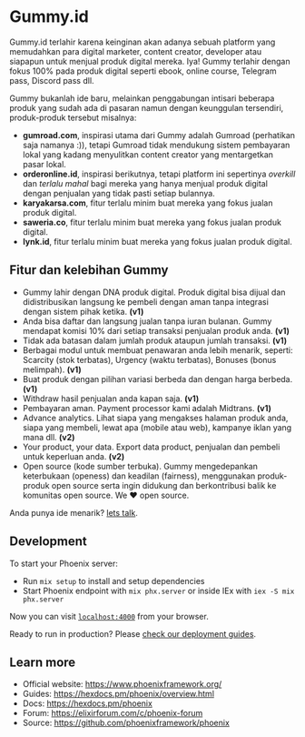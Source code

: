 # Gummy.id

Gummy.id terlahir karena keinginan akan adanya sebuah platform yang memudahkan para digital marketer, content creator, developer atau siapapun untuk menjual produk digital mereka. Iya! Gummy terlahir dengan fokus 100% pada produk digital seperti ebook, online course, Telegram pass, Discord pass dll.

Gummy bukanlah ide baru, melainkan penggabungan intisari beberapa produk yang sudah ada di pasaran namun dengan keunggulan tersendiri, produk-produk tersebut misalnya:

- **gumroad.com**, inspirasi utama dari Gummy adalah Gumroad (perhatikan saja namanya :)), tetapi Gumroad tidak mendukung sistem pembayaran lokal yang kadang menyulitkan content creator yang mentargetkan pasar lokal.
- **orderonline.id**, inspirasi berikutnya, tetapi platform ini sepertinya *overkill* dan *terlalu mahal* bagi mereka yang hanya menjual produk digital dengan penjualan yang tidak pasti setiap bulannya.
- **karyakarsa.com**, fitur terlalu minim buat mereka yang fokus jualan produk digital.
- **saweria.co**, fitur terlalu minim buat mereka yang fokus jualan produk digital.
- **lynk.id**, fitur terlalu minim buat mereka yang fokus jualan produk digital.

## Fitur dan kelebihan Gummy

- Gummy lahir dengan DNA produk digital. Produk digital bisa dijual dan didistribusikan langsung ke pembeli dengan aman tanpa integrasi dengan sistem pihak ketika. **(v1)**
- Anda bisa daftar dan langsung jualan tanpa iuran bulanan. Gummy mendapat komisi 10% dari setiap transaksi penjualan produk anda. **(v1)**
- Tidak ada batasan dalam jumlah produk ataupun jumlah transaksi. **(v1)**
- Berbagai modul untuk membuat penawaran anda lebih menarik, seperti: Scarcity (stok terbatas), Urgency (waktu terbatas), Bonuses (bonus melimpah). **(v1)**
- Buat produk dengan pilihan variasi berbeda dan dengan harga berbeda. **(v1)**
- Withdraw hasil penjualan anda kapan saja. **(v1)**
- Pembayaran aman. Payment processor kami adalah Midtrans. **(v1)**
- Advance analytics. Lihat siapa yang mengakses halaman produk anda, siapa yang membeli, lewat apa (mobile atau web), kampanye iklan yang mana dll. **(v2)**
- Your product, your data. Export data product, penjualan dan pembeli untuk keperluan anda. **(v2)**
- Open source (kode sumber terbuka). Gummy mengedepankan keterbukaan (openess) dan keadilan (fairness), menggunakan produk-produk open source serta ingin didukung dan berkontribusi balik ke komunitas open source. We ❤️ open source.

Anda punya ide menarik? [lets talk](https://github.com/ekaputra07/gummy.id/discussions).


## Development

To start your Phoenix server:

  * Run `mix setup` to install and setup dependencies
  * Start Phoenix endpoint with `mix phx.server` or inside IEx with `iex -S mix phx.server`

Now you can visit [`localhost:4000`](http://localhost:4000) from your browser.

Ready to run in production? Please [check our deployment guides](https://hexdocs.pm/phoenix/deployment.html).

## Learn more

  * Official website: https://www.phoenixframework.org/
  * Guides: https://hexdocs.pm/phoenix/overview.html
  * Docs: https://hexdocs.pm/phoenix
  * Forum: https://elixirforum.com/c/phoenix-forum
  * Source: https://github.com/phoenixframework/phoenix
